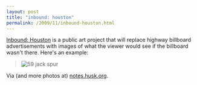 ```yaml
---
layout: post
title: "inbound: houston"
permalink: /2009/11/inbound-houston.html
---
```


<p><a href="http://karynolivier.blogspot.com/">Inbound: Houston</a> is a public art project that will replace highway billboard advertisements with images of what the viewer would see if the billboard wasn't there.  Here's an example:</p>

<blockquote>
  <p><img class="asset  asset-image at-xid-6a00d8341c4f5f53ef012875842de9970c" alt="59 jack spur" src="https://sippey.typepad.com/.a/6a00d8341c4f5f53ef012875842de9970c-500wi"  /></p>
</blockquote>

<p>Via (and more photos at) <a href="http://notes.husk.org/post/236891470/houston-billboard-art">notes.husk.org</a>.</p>



